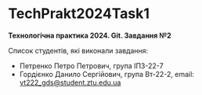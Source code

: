 # TechPrakt2024Task1

**Технологічна практика 2024. Git. Завдання №2**

Список студентів, які виконали завдання:

- Петренко Петро Петрович, група ІПЗ-22-7
- Гордієнко Данило Сергійович, група Вт-22-2, email: vt222_gds@student.ztu.edu.ua
